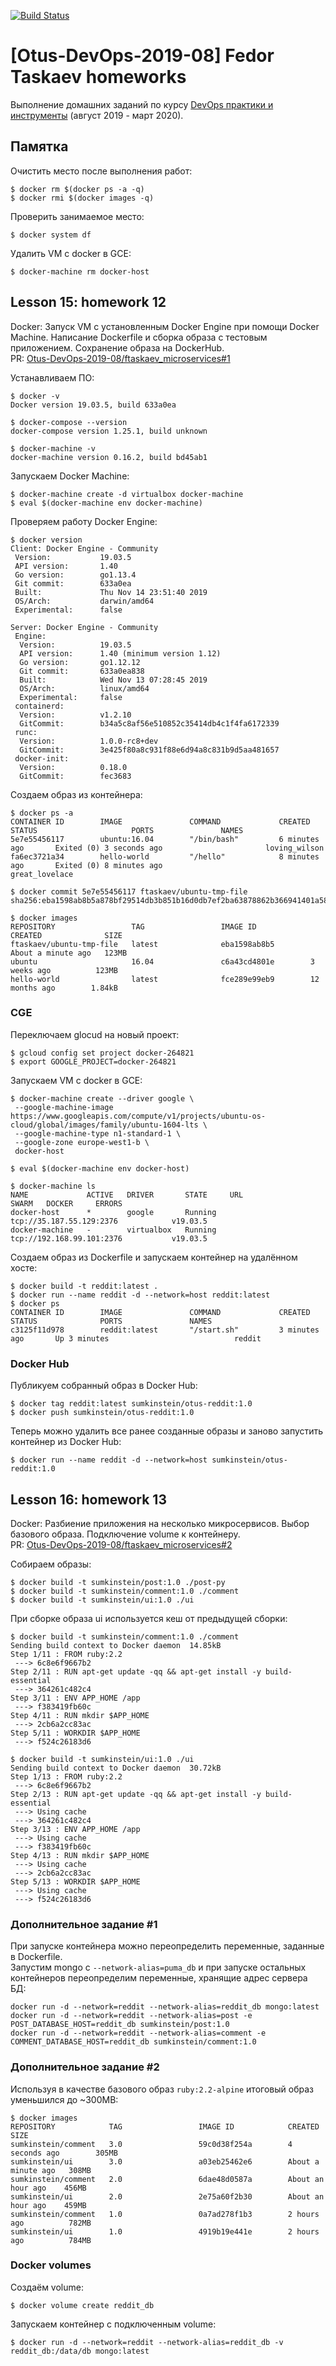 [![Build Status](https://travis-ci.com/Otus-DevOps-2019-08/ftaskaev_microservices.svg?branch=master)](https://travis-ci.com/Otus-DevOps-2019-08/ftaskaev_microservices)
# [Otus-DevOps-2019-08] Fedor Taskaev homeworks
Выполнение домашних заданий по курсу [DevOps практики и инструменты](https://otus.ru/lessons/devops-praktiki-i-instrumenty/) (август 2019 - март 2020).

## Памятка

Очистить место после выполнения работ:

```console
$ docker rm $(docker ps -a -q)
$ docker rmi $(docker images -q)
```

Проверить занимаемое место:

```console
$ docker system df
```

Удалить VM с docker в GCE:

```console
$ docker-machine rm docker-host
```

## Lesson 15: homework 12
Docker: Запуск VM с установленным Docker Engine при помощи Docker Machine. Написание Dockerfile и сборка образа с тестовым приложением. Сохранение образа на DockerHub.  
PR: [Otus-DevOps-2019-08/ftaskaev_microservices#1](https://github.com/Otus-DevOps-2019-08/ftaskaev_microservices/pull/1)

Устанавливаем ПО:

```console
$ docker -v
Docker version 19.03.5, build 633a0ea
```
```console
$ docker-compose --version
docker-compose version 1.25.1, build unknown
```
```console
$ docker-machine -v
docker-machine version 0.16.2, build bd45ab1
```

Запускаем Docker Machine:

```console
$ docker-machine create -d virtualbox docker-machine
$ eval $(docker-machine env docker-machine)
```

Проверяем работу Docker Engine:

```console
$ docker version
Client: Docker Engine - Community
 Version:           19.03.5
 API version:       1.40
 Go version:        go1.13.4
 Git commit:        633a0ea
 Built:             Thu Nov 14 23:51:40 2019
 OS/Arch:           darwin/amd64
 Experimental:      false

Server: Docker Engine - Community
 Engine:
  Version:          19.03.5
  API version:      1.40 (minimum version 1.12)
  Go version:       go1.12.12
  Git commit:       633a0ea838
  Built:            Wed Nov 13 07:28:45 2019
  OS/Arch:          linux/amd64
  Experimental:     false
 containerd:
  Version:          v1.2.10
  GitCommit:        b34a5c8af56e510852c35414db4c1f4fa6172339
 runc:
  Version:          1.0.0-rc8+dev
  GitCommit:        3e425f80a8c931f88e6d94a8c831b9d5aa481657
 docker-init:
  Version:          0.18.0
  GitCommit:        fec3683
```

Создаем образ из контейнера:

```console
$ docker ps -a
CONTAINER ID        IMAGE               COMMAND             CREATED             STATUS                     PORTS               NAMES
5e7e55456117        ubuntu:16.04        "/bin/bash"         6 minutes ago       Exited (0) 3 seconds ago                       loving_wilson
fa6ec3721a34        hello-world         "/hello"            8 minutes ago       Exited (0) 8 minutes ago                       great_lovelace
```
```console
$ docker commit 5e7e55456117 ftaskaev/ubuntu-tmp-file
sha256:eba1598ab8b5a878bf29514db3b851b16d0db7ef2ba63878862b366941401a58
```
```console
$ docker images
REPOSITORY                 TAG                 IMAGE ID            CREATED              SIZE
ftaskaev/ubuntu-tmp-file   latest              eba1598ab8b5        About a minute ago   123MB
ubuntu                     16.04               c6a43cd4801e        3 weeks ago          123MB
hello-world                latest              fce289e99eb9        12 months ago        1.84kB
```

### CGE

Переключаем glocud на новый проект:

```console
$ gcloud config set project docker-264821
$ export GOOGLE_PROJECT=docker-264821
```

Запускаем VM с docker в GCE:

```console
$ docker-machine create --driver google \
 --google-machine-image https://www.googleapis.com/compute/v1/projects/ubuntu-os-cloud/global/images/family/ubuntu-1604-lts \
 --google-machine-type n1-standard-1 \
 --google-zone europe-west1-b \
 docker-host
```
```console
$ eval $(docker-machine env docker-host)
```
```console
$ docker-machine ls
NAME             ACTIVE   DRIVER       STATE     URL                         SWARM   DOCKER     ERRORS
docker-host      *        google       Running   tcp://35.187.55.129:2376            v19.03.5
docker-machine   -        virtualbox   Running   tcp://192.168.99.101:2376           v19.03.5
```

Создаем образ из Dockerfile и запускаем контейнер на удалённом хосте:

```console
$ docker build -t reddit:latest .
$ docker run --name reddit -d --network=host reddit:latest
$ docker ps
CONTAINER ID        IMAGE               COMMAND             CREATED             STATUS              PORTS               NAMES
c3125f11d978        reddit:latest       "/start.sh"         3 minutes ago       Up 3 minutes                            reddit
```

### Docker Hub

Публикуем собранный образ в Docker Hub:

```console
$ docker tag reddit:latest sumkinstein/otus-reddit:1.0
$ docker push sumkinstein/otus-reddit:1.0
```

Теперь можно удалить все ранее созданные образы и заново запустить контейнер из Docker Hub:

```console
$ docker run --name reddit -d --network=host sumkinstein/otus-reddit:1.0
```

## Lesson 16: homework 13
Docker: Разбиение приложения на несколько микросервисов. Выбор базового образа. Подключение volume к контейнеру.  
PR: [Otus-DevOps-2019-08/ftaskaev_microservices#2](https://github.com/Otus-DevOps-2019-08/ftaskaev_microservices/pull/2)

Собираем образы:

```console
$ docker build -t sumkinstein/post:1.0 ./post-py
$ docker build -t sumkinstein/comment:1.0 ./comment
$ docker build -t sumkinstein/ui:1.0 ./ui
```

При сборке образа ui используется кеш от предыдущей сборки:

```console
$ docker build -t sumkinstein/comment:1.0 ./comment
Sending build context to Docker daemon  14.85kB
Step 1/11 : FROM ruby:2.2
 ---> 6c8e6f9667b2
Step 2/11 : RUN apt-get update -qq && apt-get install -y build-essential
 ---> 364261c482c4
Step 3/11 : ENV APP_HOME /app
 ---> f383419fb60c
Step 4/11 : RUN mkdir $APP_HOME
 ---> 2cb6a2cc83ac
Step 5/11 : WORKDIR $APP_HOME
 ---> f524c26183d6
```
```console
$ docker build -t sumkinstein/ui:1.0 ./ui
Sending build context to Docker daemon  30.72kB
Step 1/13 : FROM ruby:2.2
 ---> 6c8e6f9667b2
Step 2/13 : RUN apt-get update -qq && apt-get install -y build-essential
 ---> Using cache
 ---> 364261c482c4
Step 3/13 : ENV APP_HOME /app
 ---> Using cache
 ---> f383419fb60c
Step 4/13 : RUN mkdir $APP_HOME
 ---> Using cache
 ---> 2cb6a2cc83ac
Step 5/13 : WORKDIR $APP_HOME
 ---> Using cache
 ---> f524c26183d6
```

### Дополнительное задание #1

При запуске контейнера можно переопределить переменные, заданные в Dockerfile.  
Запустим mongo с `--network-alias=puma_db` и при запуске остальных контейнеров переопределим переменные, хранящие адрес сервера БД:

```console
docker run -d --network=reddit --network-alias=reddit_db mongo:latest
docker run -d --network=reddit --network-alias=post -e POST_DATABASE_HOST=reddit_db sumkinstein/post:1.0
docker run -d --network=reddit --network-alias=comment -e COMMENT_DATABASE_HOST=reddit_db sumkinstein/comment:1.0
```

### Дополнительное задание #2

Используя в качестве базового образ `ruby:2.2-alpine` итоговый образ уменьшился до ~300MB:

```console
$ docker images
REPOSITORY            TAG                 IMAGE ID            CREATED              SIZE
sumkinstein/comment   3.0                 59c0d38f254a        4 seconds ago        305MB
sumkinstein/ui        3.0                 a03eb25462e6        About a minute ago   308MB
sumkinstein/comment   2.0                 6dae48d0587a        About an hour ago    456MB
sumkinstein/ui        2.0                 2e75a60f2b30        About an hour ago    459MB
sumkinstein/comment   1.0                 0a7ad278f1b3        2 hours ago          782MB
sumkinstein/ui        1.0                 4919b19e441e        2 hours ago          784MB
```

### Docker volumes

Создаём volume:

```console
$ docker volume create reddit_db
```

Запускаем контейнер с подключенным volume:

```console
$ docker run -d --network=reddit --network-alias=reddit_db -v reddit_db:/data/db mongo:latest
```

